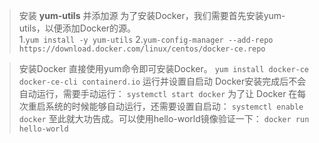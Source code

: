 >安装 **yum-utils** 并添加源
>为了安装Docker，我们需要首先安装yum-utils，以便添加Docker的源。  
1.`yum install -y yum-utils`
2.`yum-config-manager --add-repo https://download.docker.com/linux/centos/docker-ce.repo  `

>安装Docker
>直接使用yum命令即可安装Docker。
`yum install docker-ce docker-ce-cli containerd.io`
>运行并设置自启动
>Docker安装完成后不会自动运行，需要手动运行：
`systemctl start docker`
>为了让 Docker 在每次重启系统的时候能够自动运行，还需要设置自启动：
`systemctl enable docker`
>至此就大功告成。可以使用hello-world镜像验证一下：
`docker run hello-world`
